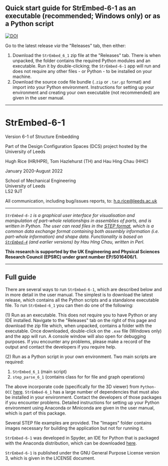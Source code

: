 ## Quick start guide for StrEmbed-6-1 as an executable (recommended; Windows only) or as a Python script

[![DOI](https://zenodo.org/badge/DOI/10.5281/zenodo.6806818.svg)](https://doi.org/10.5281/zenodo.6806818)

Go to the latest release *via* the "Releases" tab, then either:

1. Download the ```StrEmbed_6_1``` zip file at the "Releases" tab. There is when unpacked, the folder contains the required Python modules and an executable. Run it by double-clicking; the ```StrEmbed-6-1``` app will run and does not require any other files - or Python - to be installed on your machine.
2. Download the source code file bundle (```.zip``` or ```.tar.gz``` format) and import into your Python environment. Instructions for setting up your environment and creating your own executable (not recommended) are given in the user manual.

___

# StrEmbed-6-1

Version 6-1 of Structure Embedding

Part of the Design Configuration Spaces (DCS) project hosted by the University of Leeds

Hugh Rice (HR/HPR), Tom Hazlehurst (TH) and Hau Hing Chau (HHC)

January 2020-August 2022

School of Mechanical Engineering  
University of Leeds  
LS2 9JT

All communication, including bug/issues reports, to: h.p.rice@leeds.ac.uk

___

<i> ```StrEmbed-6-1``` is a graphical user interface for visualisation and manipulation of part-whole relationships in assemblies of parts, and is written in Python. The user can read files in the [STEP format](https://en.wikipedia.org/wiki/ISO_10303-21), which is a common data exchange format containing both assembly information (i.e. part-whole information) and shape data. Functionality is based on [```StrEmbed-4```](https://github.com/hhchau/StrEmbed-4) (and earlier versions) by Hau Hing Chau, written in Perl.</i>  

<b>This research is supported by the UK Engineering and Physical Sciences Research Council (EPSRC) under grant number EP/S016406/1.</b>

___

## Full guide

There are several ways to run ```StrEmbed-6-1```, which are described below and in more detail in the user manual. The simplest is to download the latest release, which contains all the Python scripts and a standalone executable file. To run ```StrEmbed-6_1``` you can then do one of the following:

(1) Run as an executable. This does not require you to have Python or any IDE installed. Navigate to the "Releases" tab on the right of this page and download the zip file which, when unpacked, contains a folder with the executable. Once downloaded, double-click on the ```.exe``` file (Windows only) and the app will run. A console window will also open for debugging purposes. If you encounter any problems, please make a record of the output and contact the developers if you require help.

(2) Run as a Python script in your own environment. Two main scripts are required:

1. ```StrEmbed_6_1``` (main script)
2. ```step_parse_6_1``` (contains class for for file and graph operations)

The above incorporate code (specifically for the 3D viewer) from ```Python-OCC``` [here](https://github.com/tpaviot/pythonocc-core). ```StrEmbed-6_1``` has a large number of dependencies that must also be installed in your environment. Contact the developers of those packages if you encounter problems. Detailed instructions for setting up your Python environment using Anaconda or Miniconda are given in the user manual, which is part of this package.

Several STEP file examples are provided. The "Images" folder contains images necessary for building the application but not for running it.

```StrEmbed-6-1``` was developed in Spyder, an IDE for Python that is packaged with the Anaconda distribution, which can be downloaded [here](https://www.anaconda.com/distribution/).

```StrEmbed-6-1``` is published under the GNU General Purpose License version 3, which is given in the LICENSE document.
